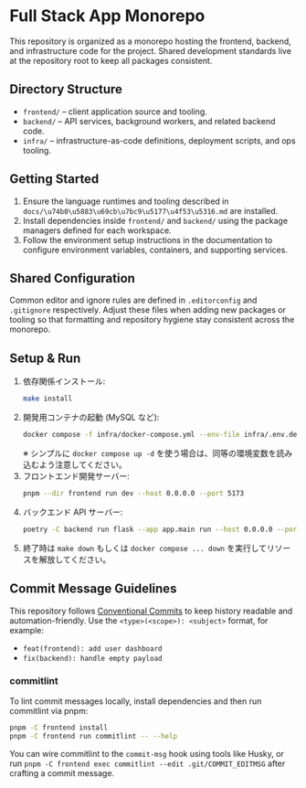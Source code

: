 # Full Stack App Monorepo

This repository is organized as a monorepo hosting the frontend, backend, and infrastructure code for the project. Shared development standards live at the repository root to keep all packages consistent.

## Directory Structure
- `frontend/` – client application source and tooling.
- `backend/` – API services, background workers, and related backend code.
- `infra/` – infrastructure-as-code definitions, deployment scripts, and ops tooling.

## Getting Started
1. Ensure the language runtimes and tooling described in `docs/\u74b0\u5883\u69cb\u7bc9\u5177\u4f53\u5316.md` are installed.
2. Install dependencies inside `frontend/` and `backend/` using the package managers defined for each workspace.
3. Follow the environment setup instructions in the documentation to configure environment variables, containers, and supporting services.

## Shared Configuration
Common editor and ignore rules are defined in `.editorconfig` and `.gitignore` respectively. Adjust these files when adding new packages or tooling so that formatting and repository hygiene stay consistent across the monorepo.

## Setup & Run

1. 依存関係インストール:
   ```bash
   make install
   ```
2. 開発用コンテナの起動 (MySQL など):
   ```bash
   docker compose -f infra/docker-compose.yml --env-file infra/.env.development up -d
   ```
   ※ シンプルに `docker compose up -d` を使う場合は、同等の環境変数を読み込むよう注意してください。
3. フロントエンド開発サーバー:
   ```bash
   pnpm --dir frontend run dev --host 0.0.0.0 --port 5173
   ```
4. バックエンド API サーバー:
   ```bash
   poetry -C backend run flask --app app.main run --host 0.0.0.0 --port 5000
   ```
5. 終了時は `make down` もしくは `docker compose ... down` を実行してリソースを解放してください。

## Commit Message Guidelines

This repository follows [Conventional Commits](https://www.conventionalcommits.org/) to keep history readable and automation-friendly. Use the `<type>(<scope>): <subject>` format, for example:

- `feat(frontend): add user dashboard`
- `fix(backend): handle empty payload`

### commitlint

To lint commit messages locally, install dependencies and then run commitlint via pnpm:

```bash
pnpm -C frontend install
pnpm -C frontend run commitlint -- --help
```

You can wire commitlint to the `commit-msg` hook using tools like Husky, or run `pnpm -C frontend exec commitlint --edit .git/COMMIT_EDITMSG` after crafting a commit message.
